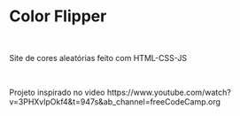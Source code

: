 <h1>Color Flipper</h1></br>
<p>Site de cores aleatórias feito com HTML-CSS-JS</p></br>
<p>Projeto inspirado no video https://www.youtube.com/watch?v=3PHXvlpOkf4&t=947s&ab_channel=freeCodeCamp.org </p></br>
